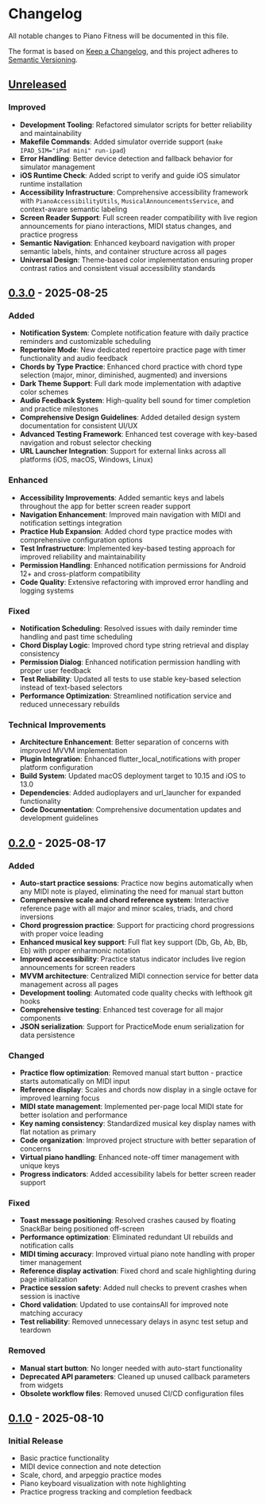 # Changelog

All notable changes to Piano Fitness will be documented in this file.

The format is based on [Keep a Changelog](https://keepachangelog.com/en/1.0.0/),
and this project adheres to [Semantic Versioning](https://semver.org/spec/v2.0.0.html).

## [Unreleased]

### Improved

- **Development Tooling**: Refactored simulator scripts for better reliability and maintainability
- **Makefile Commands**: Added simulator override support (`make IPAD_SIM="iPad mini" run-ipad`)
- **Error Handling**: Better device detection and fallback behavior for simulator management
- **iOS Runtime Check**: Added script to verify and guide iOS simulator runtime installation
- **Accessibility Infrastructure**: Comprehensive accessibility framework with `PianoAccessibilityUtils`, `MusicalAnnouncementsService`, and context-aware semantic labeling
- **Screen Reader Support**: Full screen reader compatibility with live region announcements for piano interactions, MIDI status changes, and practice progress
- **Semantic Navigation**: Enhanced keyboard navigation with proper semantic labels, hints, and container structure across all pages
- **Universal Design**: Theme-based color implementation ensuring proper contrast ratios and consistent visual accessibility standards

[Unreleased]: https://github.com/PianoFitness/app/compare/v0.3.0...HEAD

## [0.3.0] - 2025-08-25

### Added

- **Notification System**: Complete notification feature with daily practice reminders and customizable scheduling
- **Repertoire Mode**: New dedicated repertoire practice page with timer functionality and audio feedback
- **Chords by Type Practice**: Enhanced chord practice with chord type selection (major, minor, diminished, augmented) and inversions
- **Dark Theme Support**: Full dark mode implementation with adaptive color schemes
- **Audio Feedback System**: High-quality bell sound for timer completion and practice milestones
- **Comprehensive Design Guidelines**: Added detailed design system documentation for consistent UI/UX
- **Advanced Testing Framework**: Enhanced test coverage with key-based navigation and robust selector checking
- **URL Launcher Integration**: Support for external links across all platforms (iOS, macOS, Windows, Linux)

### Enhanced

- **Accessibility Improvements**: Added semantic keys and labels throughout the app for better screen reader support
- **Navigation Enhancement**: Improved main navigation with MIDI and notification settings integration
- **Practice Hub Expansion**: Added chord type practice modes with comprehensive configuration options
- **Test Infrastructure**: Implemented key-based testing approach for improved reliability and maintainability
- **Permission Handling**: Enhanced notification permissions for Android 12+ and cross-platform compatibility
- **Code Quality**: Extensive refactoring with improved error handling and logging systems

### Fixed

- **Notification Scheduling**: Resolved issues with daily reminder time handling and past time scheduling
- **Chord Display Logic**: Improved chord type string retrieval and display consistency
- **Permission Dialog**: Enhanced notification permission handling with proper user feedback
- **Test Reliability**: Updated all tests to use stable key-based selection instead of text-based selectors
- **Performance Optimization**: Streamlined notification service and reduced unnecessary rebuilds

### Technical Improvements

- **Architecture Enhancement**: Better separation of concerns with improved MVVM implementation
- **Plugin Integration**: Enhanced flutter_local_notifications with proper platform configuration
- **Build System**: Updated macOS deployment target to 10.15 and iOS to 13.0
- **Dependencies**: Added audioplayers and url_launcher for expanded functionality
- **Code Documentation**: Comprehensive documentation updates and development guidelines

[0.3.0]: https://github.com/PianoFitness/app/compare/v0.2.0...v0.3.0
[0.2.0]: https://github.com/PianoFitness/app/compare/v0.1.0...v0.2.0
[0.1.0]: https://github.com/PianoFitness/app/releases/tag/v0.1.0

## [0.2.0] - 2025-08-17

### Added

- **Auto-start practice sessions**: Practice now begins automatically when any MIDI note is played, eliminating the need for manual start button
- **Comprehensive scale and chord reference system**: Interactive reference page with all major and minor scales, triads, and chord inversions
- **Chord progression practice**: Support for practicing chord progressions with proper voice leading
- **Enhanced musical key support**: Full flat key support (Db, Gb, Ab, Bb, Eb) with proper enharmonic notation
- **Improved accessibility**: Practice status indicator includes live region announcements for screen readers
- **MVVM architecture**: Centralized MIDI connection service for better data management across all pages
- **Development tooling**: Automated code quality checks with lefthook git hooks
- **Comprehensive testing**: Enhanced test coverage for all major components
- **JSON serialization**: Support for PracticeMode enum serialization for data persistence

### Changed

- **Practice flow optimization**: Removed manual start button - practice starts automatically on MIDI input
- **Reference display**: Scales and chords now display in a single octave for improved learning focus
- **MIDI state management**: Implemented per-page local MIDI state for better isolation and performance
- **Key naming consistency**: Standardized musical key display names with flat notation as primary
- **Code organization**: Improved project structure with better separation of concerns
- **Virtual piano handling**: Enhanced note-off timer management with unique keys
- **Progress indicators**: Added accessibility labels for better screen reader support

### Fixed

- **Toast message positioning**: Resolved crashes caused by floating SnackBar being positioned off-screen
- **Performance optimization**: Eliminated redundant UI rebuilds and notification calls
- **MIDI timing accuracy**: Improved virtual piano note handling with proper timer management
- **Reference display activation**: Fixed chord and scale highlighting during page initialization
- **Practice session safety**: Added null checks to prevent crashes when session is inactive
- **Chord validation**: Updated to use containsAll for improved note matching accuracy
- **Test reliability**: Removed unnecessary delays in async test setup and teardown

### Removed

- **Manual start button**: No longer needed with auto-start functionality
- **Deprecated API parameters**: Cleaned up unused callback parameters from widgets
- **Obsolete workflow files**: Removed unused CI/CD configuration files

## [0.1.0] - 2025-08-10

### Initial Release

- Basic practice functionality
- MIDI device connection and note detection
- Scale, chord, and arpeggio practice modes
- Piano keyboard visualization with note highlighting
- Practice progress tracking and completion feedback
